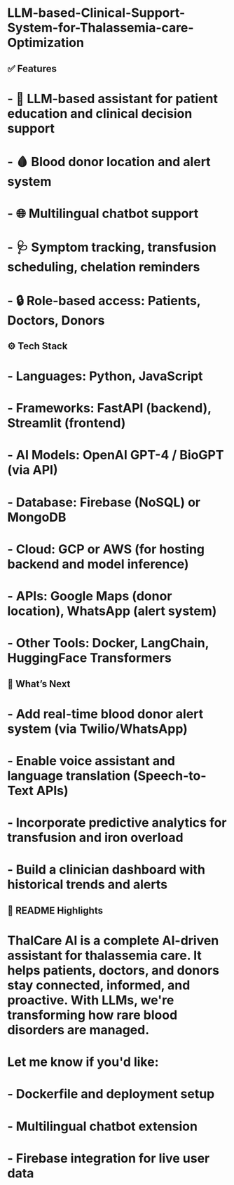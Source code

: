 # LLM-based-Clinical-Support-System-for-Thalassemia-care-Optimization

## ✅ Features

# - 🧠 LLM-based assistant for patient education and clinical decision support
# - 🩸 Blood donor location and alert system
# - 🌐 Multilingual chatbot support
# - 🩺 Symptom tracking, transfusion scheduling, chelation reminders
# - 🔒 Role-based access: Patients, Doctors, Donors


## ⚙️ Tech Stack

# - **Languages**: Python, JavaScript
# - **Frameworks**: FastAPI (backend), Streamlit (frontend)
# - **AI Models**: OpenAI GPT-4 / BioGPT (via API)
# - **Database**: Firebase (NoSQL) or MongoDB
# - **Cloud**: GCP or AWS (for hosting backend and model inference)
# - **APIs**: Google Maps (donor location), WhatsApp (alert system)
# - **Other Tools**: Docker, LangChain, HuggingFace Transformers

## 🔮 What’s Next

# - Add real-time blood donor alert system (via Twilio/WhatsApp)
# - Enable voice assistant and language translation (Speech-to-Text APIs)
# - Incorporate predictive analytics for transfusion and iron overload
# - Build a clinician dashboard with historical trends and alerts


## 📘 README Highlights

# **ThalCare AI** is a complete AI-driven assistant for thalassemia care. It helps patients, doctors, and donors stay connected, informed, and proactive. With LLMs, we're transforming how rare blood disorders are managed.

# Let me know if you'd like:
# - Dockerfile and deployment setup
# - Multilingual chatbot extension
# - Firebase integration for live user data
